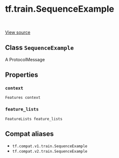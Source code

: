 <div itemscope itemtype="http://developers.google.com/ReferenceObject">
<meta itemprop="name" content="tf.train.SequenceExample" />
<meta itemprop="path" content="Stable" />
<meta itemprop="property" content="context"/>
<meta itemprop="property" content="feature_lists"/>
</div>

# tf.train.SequenceExample

<!-- Insert buttons and diff -->

<table class="tfo-notebook-buttons tfo-api" align="left">
</table>

<a target="_blank" href="/code/stable/tensorflow/core/example/example.proto">View source</a>



## Class `SequenceExample`

A ProtocolMessage



<!-- Placeholder for "Used in" -->


## Properties

<h3 id="context"><code>context</code></h3>

`Features context`


<h3 id="feature_lists"><code>feature_lists</code></h3>

`FeatureLists feature_lists`






## Compat aliases

* `tf.compat.v1.train.SequenceExample`
* `tf.compat.v2.train.SequenceExample`

